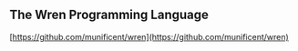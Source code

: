 ## The Wren Programming Language
  
  [https://github.com/munificent/wren](https://github.com/munificent/wren)
